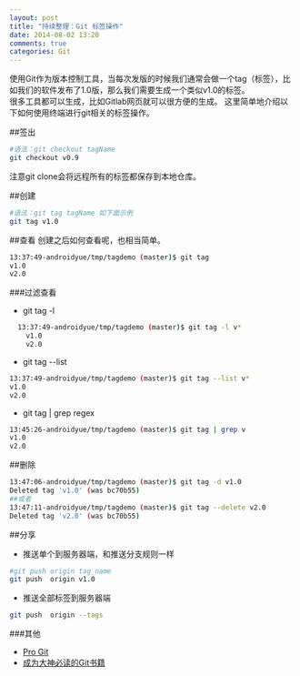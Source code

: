 ```yaml
---
layout: post
title: "持续整理：Git 标签操作"
date: 2014-08-02 13:20
comments: true
categories: Git
---
```

使用Git作为版本控制工具，当每次发版的时候我们通常会做一个tag（标签），比如我们的软件发布了1.0版，那么我们需要生成一个类似v1.0的标签。  
很多工具都可以生成，比如Gitlab网页就可以很方便的生成。 这里简单地介绍以下如何使用终端进行git相关的标签操作。
<!--more-->

##签出
```bash linenos:false
#语法：git checkout tagName
git checkout v0.9
```
注意git clone会将远程所有的标签都保存到本地仓库。

##创建
```bash linenos:false
#语法：git tag tagName 如下面示例 
git tag v1.0
```

##查看
创建之后如何查看呢，也相当简单。
```bash linenos:false
13:37:49-androidyue/tmp/tagdemo (master)$ git tag 
v1.0
v2.0
```

###过滤查看
  * git tag -l 
```bash linenos:false
  13:37:49-androidyue/tmp/tagdemo (master)$ git tag -l v*
	v1.0
	v2.0
```
  * git tag --list
```bash linenos:false
13:37:49-androidyue/tmp/tagdemo (master)$ git tag --list v*
v1.0
v2.0
```
  * git tag | grep regex
```bash linonos:false
13:45:26-androidyue/tmp/tagdemo (master)$ git tag | grep v
v1.0
v2.0
```

##删除
```bash linenos:false
13:47:06-androidyue/tmp/tagdemo (master)$ git tag -d v1.0
Deleted tag 'v1.0' (was bc70b55)
##或者
13:47:11-androidyue/tmp/tagdemo (master)$ git tag --delete v2.0
Deleted tag 'v2.0' (was bc70b55)
```

##分享
  * 推送单个到服务器端，和推送分支规则一样
```bash linenos:false
#git push origin tag_name
git push  origin v1.0
```
  * 推送全部标签到服务器端
```bash linenos:false
git push  origin --tags
```

###其他
  * <a href="http://www.amazon.cn/gp/product/1430218339/ref=as_li_tf_tl?ie=UTF8&camp=536&creative=3200&creativeASIN=1430218339&linkCode=as2&tag=droidyue-23">Pro Git</a><img src="http://ir-cn.amazon-adsystem.com/e/ir?t=droidyue-23&l=as2&o=28&a=1430218339" width="1" height="1" border="0" alt="" style="border:none !important; margin:0px !important;" />
  * <a href="http://www.amazon.cn/gp/product/1430218339/ref=as_li_tf_tl?ie=UTF8&camp=536&creative=3200&creativeASIN=1430218339&linkCode=as2&tag=droidyue-23">成为大神必读的Git书籍</a><img src="http://ir-cn.amazon-adsystem.com/e/ir?t=droidyue-23&l=as2&o=28&a=1430218339" width="1" height="1" border="0" alt="" style="border:none !important; margin:0px !important;" />
